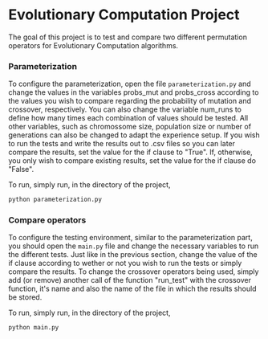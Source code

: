 # Evolutionary Computation Project

The goal of this project is to test and compare two different permutation operators for Evolutionary Computation algorithms.

### Parameterization

To configure the parameterization, open the file `parameterization.py` and change the values in the variables probs_mut and probs_cross according to the values you wish to compare regarding the probability of mutation and crossover, respectively.
You can also change the variable num_runs to define how many times each combination of values should be tested.
All other variables, such as chromossome size, population size or number of generations can also be changed to adapt the experience setup.
If you wish to run the tests and write the results out to .csv files so you can later compare the results, set the value for the if clause to "True".
If, otherwise, you only wish to compare existing results, set the value for the if clause do "False".

To run, simply run, in the directory of the project,

```sh
python parameterization.py
```

### Compare operators

To configure the testing environment, similar to the parameterization part, you should open the `main.py` file and change the necessary variables to run the different tests.
Just like in the previous section, change the value of the if clause according to wether or not you wish to run the tests or simply compare the results.
To change the crossover operators being used, simply add (or remove) another call of the function "run_test" with the crossover function, it's name and also the name of the file in which the results should be stored.

To run, simply run, in the directory of the project,

```sh
python main.py
```
